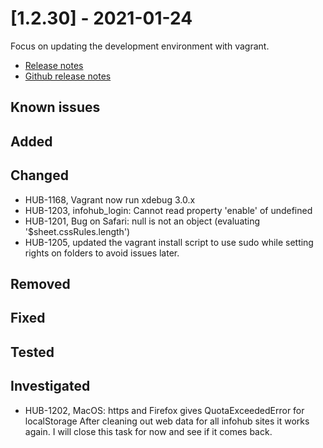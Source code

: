 # [1.2.30] - 2021-01-24

Focus on updating the development environment with vagrant.

* [Release notes](main,release_v1_v1v2_v1v2v30)
* [Github release notes](https://github.com/peterlembke/infohub/releases/tag/v1.2.30)

## Known issues

## Added

## Changed
* HUB-1168, Vagrant now run xdebug 3.0.x
* HUB-1203, infohub_login: Cannot read property 'enable' of undefined
* HUB-1201, Bug on Safari: null is not an object (evaluating '$sheet.cssRules.length')
* HUB-1205, updated the vagrant install script to use sudo while setting rights on folders to avoid issues later.

## Removed

## Fixed

## Tested

## Investigated
* HUB-1202, MacOS: https and Firefox gives QuotaExceededError for localStorage
  After cleaning out web data for all infohub sites it works again.
  I will close this task for now and see if it comes back.
  